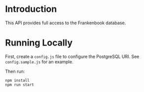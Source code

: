 # Introduction

This API provides full access to the Frankenbook database.

# Running Locally

First, create a `config.js` file to configure the PostgreSQL URI. See `config.sample.js` for an example.

Then run:

```
npm install
npm run start
```

